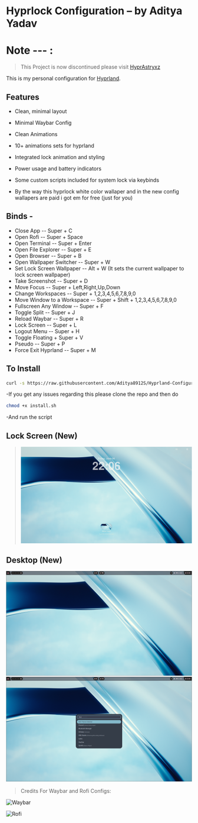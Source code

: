 # Hyprlock Configuration – by Aditya Yadav

# Note --- :
> This Project is now discontinued please visit [HyprAstryxz](https://github.com/Aditya8912S/HyprAstryxz)

This is my personal configuration for [Hyprland](hyprland.org).

## Features

- Clean, minimal layout
- Minimal Waybar Config
- Clean Animations
- 10+ animations sets for hyprland
- Integrated lock animation and styling
- Power usage and battery indicators
- Some custom scripts included for system lock via keybinds

- By the way this hyprlock white color wallaper and in the new config wallapers are paid i got em for free (just for you)

## Binds -
- Close App -- Super + C
- Open Rofi -- Super + Space
- Open Terminal -- Super + Enter
- Open File Explorer -- Super + E
- Open Browser -- Super + B
- Open Wallpaper Switcher -- Super + W
- Set Lock Screen Wallpaper -- Alt + W  (It sets the current wallpaper to lock screen wallpaper)
- Take Screenshot -- Super + D
- Move Focus -- Super + Left,Right,Up,Down
- Change Workspaces -- Super + 1,2,3,4,5,6,7,8,9,0
- Move Window to a Workspace -- Super + Shift + 1,2,3,4,5,6,7,8,9,0
- Fullscreen Any Window -- Super + F
- Toggle Split -- Super + J
- Reload Waybar -- Super + R
- Lock Screen -- Super + L
- Logout Menu -- Super + H
- Toggle Floating + Super + V
- Pseudo -- Super + P
- Force Exit Hyprland -- Super + M

## To Install 
```bash 
curl -s https://raw.githubusercontent.com/Aditya8912S/Hyprland-Configuration/main/install.sh | bash
```
-If you get any issues regarding this please clone the repo and then do 
```bash
chmod +x install.sh
```
-And run the script


## Lock Screen (New)

> ![Hyprlock Screenshot](./previews/new_hyprlock.png)

## Desktop (New)

![new.png](previews/new.png)
![new2.png](previews/new2.png)


>Credits For Waybar and Rofi Configs:
>
>
![Waybar](https://github.com/linuxmobile/hyprland-dots)
>
>
![Rofi](https://github.com/newmanls/rofi-themes-collection)
